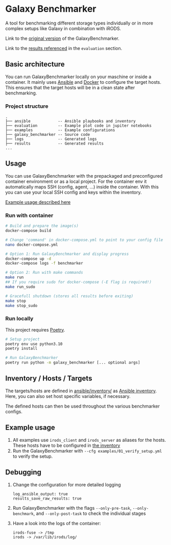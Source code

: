 # Galaxy Benchmarker

A tool for benchmarking different storage types individually or in more complex setups like Galaxy in combination with iRODS.

Link to the [original version](https://github.com/usegalaxy-eu/GalaxyBenchmarker/tree/668b9a5125541f686d00950a0e862a260ca4b787) of the GalaxyBenchmarker.

Link to the [results referenced](https://doi.org/10.5281/zenodo.7051186) in the `evaluation` section.

## Basic architecture

You can run GalaxyBenchmarker locally on your maschine or inside a container. It
mainly uses [Ansible](https://docs.ansible.com/) and [Docker](https://www.docker.com/)
to configure the target hosts. This ensures that the target hosts will be in a clean
state after benchmarking.

### Project structure

```
.
├── ansible            -- Ansible playbooks and inventory
├── evaluation         -- Example plot code in jupiter notebooks
├── examples           -- Example configurations
├── galaxy_benchmarker -- Source code
├── logs               -- Generated logs
├── results            -- Generated results
...
```

## Usage

You can use GalaxyBenchmarker with the prepackaged and preconfigured container
environment or as a local project. For the container env it automatically maps
SSH (config, agent, ...) inside the container. With this you can use your local
SSH config and keys within the inventory.

[Example usage described here](#example-usage)

### Run with container


```bash
# Build and prepare the image(s)
docker-compose build

# Change 'command' in docker-compose.yml to point to your config file
nano docker-compose.yml

# Option 1: Run GalaxyBenchmarker and display progress
docker-compose up -d
docker-compose logs -f benchmarker

# Option 2: Run with make commands
make run
## If you require sudo for docker-compose (-E flag is required!)
make run_sudo

# Gracefull shutdown (stores all results before exiting)
make stop
make stop_sudo
```

### Run locally

This project requires [Poetry](https://python-poetry.org/docs/).

```bash
# Setup project
poetry env use python3.10
poetry install

# Run GalaxyBenchmarker
poetry run python -m galaxy_benchmarker [... optional args]
```

## Inventory / Hosts / Targets

The targets/hosts are defined in [ansible/inventory/](./ansible/inventory/) as
[Ansible inventory](https://docs.ansible.com/ansible/latest/user_guide/intro_inventory.html).
Here, you can also set host specific variables, if necessary.

The defined hosts can then be used throughout the various benchmarker configs.

## Example usage

1. All examples use `irods_client` and `irods_server` as aliases for the hosts. These hosts have to be configured in [the inventory](./ansible/inventory/example.yml)
1. Run the GalaxyBenchmarker with `--cfg examples/01_verify_setup.yml` to verify the setup.


## Debugging

1. Change the configuration for more detailed logging
    ```
    log_ansible_output: true
    results_save_raw_results: true
    ```

1. Run GalaxyBenchmarker with the flags `--only-pre-task`, `--only-benchmark`, and `--only-post-task` to check the individual stages

1. Have a look into the logs of the container:
    ```
    irods-fuse -> /tmp
    irods -> /var/lib/irods/log/
    ```
